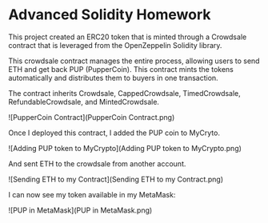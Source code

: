 # Advanced Solidity Homework

This project created an ERC20 token that is minted through a Crowdsale contract that is leveraged from the OpenZeppelin Solidity library.

This crowdsale contract manages the entire process, allowing users to send ETH and get back PUP (PupperCoin).
This contract mints the tokens automatically and distributes them to buyers in one transaction.

The contract inherits Crowdsale, CappedCrowdsale, TimedCrowdsale, RefundableCrowdsale, and MintedCrowdsale.

![PupperCoin Contract](PupperCoin Contract.png)

Once I deployed this contract, I added the PUP coin to MyCryto.

![Adding PUP token to MyCrypto](Adding PUP token to MyCrypto.png)

And sent ETH to the crowdsale from another account. 

![Sending ETH to my Contract](Sending ETH to my Contract.png)

I can now see my token available in my MetaMask:

![PUP in MetaMask](PUP in MetaMask.png)